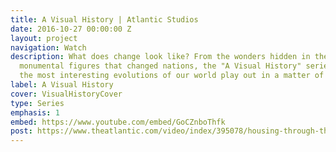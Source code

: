 ```yaml
---
title: A Visual History | Atlantic Studios
date: 2016-10-27 00:00:00 Z
layout: project
navigation: Watch
description: What does change look like? From the wonders hidden in the mundane to
  monumental figures that changed nations, the "A Visual History" series lets us watch
  the most interesting evolutions of our world play out in a matter of minutes.
label: A Visual History
cover: VisualHistoryCover
type: Series
emphasis: 1
embed: https://www.youtube.com/embed/GoCZnboThfk
post: https://www.theatlantic.com/video/index/395078/housing-through-the-centuries/
---
```


